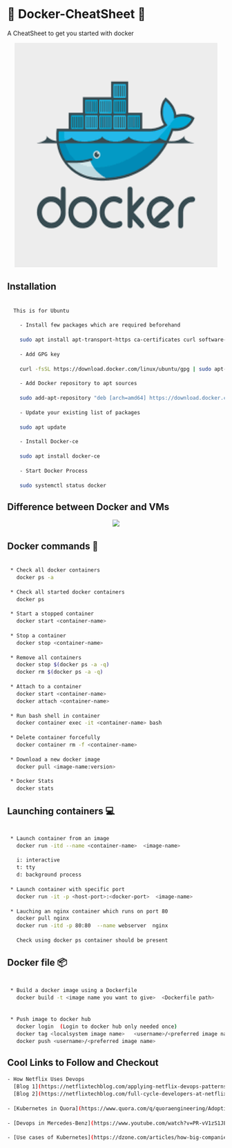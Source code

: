 # :star2: Docker-CheatSheet :star2:

A CheatSheet to get you started with docker 

<p align="center">
<img src="docker.png" height=520px width=470px>
</p>

## Installation 
```sh
 
  This is for Ubuntu
 
    - Install few packages which are required beforehand

    sudo apt install apt-transport-https ca-certificates curl software-properties-common

    - Add GPG key 

    curl -fsSL https://download.docker.com/linux/ubuntu/gpg | sudo apt-key add -

    - Add Docker repository to apt sources

    sudo add-apt-repository "deb [arch=amd64] https://download.docker.com/linux/ubuntu bionic stable"

    - Update your existing list of packages
    
    sudo apt update

    - Install Docker-ce

    sudo apt install docker-ce

    - Start Docker Process

    sudo systemctl status docker 

```

## Difference between Docker and VMs

<p align="center">
<img src="https://uploads.toptal.io/blog/image/91505/toptal-blog-image-1438607369520-110213f5682347c7ea0c68d46bb17d6d.jpg" >
</p>


## Docker commands :whale2:
```sh

 * Check all docker containers
   docker ps -a

 * Check all started docker containers
   docker ps

 * Start a stopped container
   docker start <container-name>

 * Stop a container
   docker stop <container-name>

 * Remove all containers
   docker stop $(docker ps -a -q)
   docker rm $(docker ps -a -q) 

 * Attach to a container
   docker start <container-name>
   docker attach <container-name>

 * Run bash shell in container
   docker container exec -it <container-name> bash
 
 * Delete container forcefully
   docker container rm -f <container-name>

 * Download a new docker image
   docker pull <image-name:version>

 * Docker Stats
   docker stats

```

## Launching containers :computer:
```sh

 * Launch container from an image
   docker run -itd --name <container-name>  <image-name>

   i: interactive
   t: tty
   d: background process

 * Launch container with specific port
   docker run -it -p <host-port>:<docker-port>  <image-name>
   
 * Lauching an nginx container which runs on port 80
   docker pull nginx
   docker run -itd -p 80:80  --name webserver  nginx

   Check using docker ps container should be present

```


## Docker file :package:
```sh

 * Build a docker image using a Dockerfile
   docker build -t <image name you want to give>  <Dockerfile path>

 
 * Push image to docker hub
   docker login  (Login to docker hub only needed once)
   docker tag <localsystem image name>   <username>/<preferred image name>
   docker push <username>/<preferred image name>


```

## Cool Links to Follow and Checkout
```sh
- How Netflix Uses Devops
  [Blog 1](https://netflixtechblog.com/applying-netflix-devops-patterns-to-windows-2a57f2dbbf79)
  [Blog 2](https://netflixtechblog.com/full-cycle-developers-at-netflix-a08c31f83249)

- [Kubernetes in Quora](https://www.quora.com/q/quoraengineering/Adopting-Kubernetes-at-Quora)

- [Devops in Mercedes-Benz](https://www.youtube.com/watch?v=PR-vV1zS1JE&feature=youtu.be)

- [Use cases of Kubernetes](https://dzone.com/articles/how-big-companies-are-using-kubernetes)
```